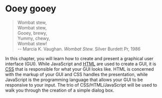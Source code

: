 # Ooey gooey

<!-- prettier-ignore -->
> Wombat stew,<br>
> Wombat stew,<br>
> Gooey, brewy,<br>
> Yummy, chewy,<br>
> Wombat stew!<br>
> -- Marcia K. Vaughan. _Wombat Stew._ Silver Burdett Pr, 1986

In this chapter, you will learn how to create and present a graphical user
interface (GUI). While JavaScript and
[HTML](https://developer.mozilla.org/en-US/docs/Web/HTML) are used to create a
GUI, it is [CSS](https://developer.mozilla.org/en-US/docs/Web/CSS) that is
responsible for what your GUI looks like. HTML is concerned with the markup of
your GUI and CSS handles the presentation, while JavaScript is the programming
language that allows your GUI to be responsive to your input. The trio of
CSS/HTML/JavaScript will be used to walk you through the creation of a simple
dialog box.

